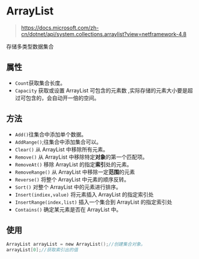 # ArrayList

> https://docs.microsoft.com/zh-cn/dotnet/api/system.collections.arraylist?view=netframework-4.8

存储多类型数据集合

## 属性

- `Count`获取集合长度。
- `Capacity` 获取或设置 ArrayList 可包含的元素数 ,实际存储的元素大小要是超过可包含的，会自动开一倍的空间。

## 方法

- `Add()`往集合中添加单个数据。
- `AddRange()`;往集合中添加集合可以。
- `Clear()` 从 ArrayList 中移除所有元素。
- `Remove()` 从 ArrayList 中移除特定**对象**的第一个匹配项。
- `RemoveAt()` 移除 ArrayList 的指定**索引**处的元素。
- `RemoveRange()` 从 ArrayList 中移除一定**范围**的元素
- `Reverse()` 将整个 ArrayList 中元素的顺序反转。
- `Sort()` 对整个 ArrayList 中的元素进行排序。
- `Insert(indiex,value)` 将元素插入 ArrayList 的指定索引处
- `InsertRange(index,list)` 插入一个集合到 ArrayList 的指定索引处
- `Contains()` 确定某元素是否在 ArrayList 中。

## 使用

```c
ArrayList arrayList = new ArrayList();//创建集合对象。
arrayList[0];//获取索引出的值
```